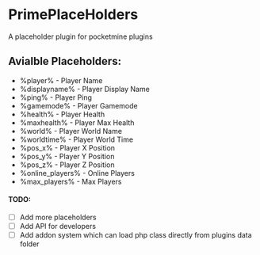# PrimePlaceHolders
A placeholder plugin for pocketmine plugins 


## Avialble Placeholders:
- %player% - Player Name
- %displayname% - Player Display Name
- %ping% - Player Ping
- %gamemode% - Player Gamemode
- %health% - Player Health
- %maxhealth% - Player Max Health
- %world% - Player World Name
- %worldtime% - Player World Time
- %pos_x% - Player X Position
- %pos_y% - Player Y Position
- %pos_z% - Player Z Position
- %online_players% - Online Players
- %max_players% - Max Players

#### TODO:
- [ ] Add more placeholders
- [ ] Add API for developers
- [ ] Add addon system which can load php class directly from plugins data folder
